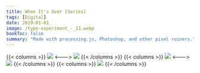 ```yaml
---
title: When It’s Over [Series]
tags: [Digital]
date: 2019-01-01
image: /type-experiment_-_23.webp
bookToc: false
summary: "Made with processing.js, Photoshop, and other pixel ruiners."
---
```

{{< columns >}}
![](/type-experiment_-_21.webp)
<--->
![](/type-experiment_-_24.webp)
{{< /columns >}}
{{< columns >}}
![](/type-experiment_-_33.webp)
<--->
![](/type-experiment_-_34.webp)
{{< /columns >}}
{{< columns >}}
![](/type-experiment_-_35.webp)
{{< /columns >}}
